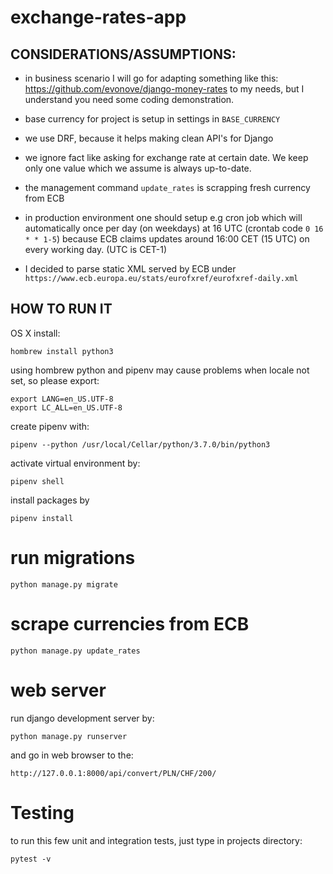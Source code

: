 # exchange-rates-app

CONSIDERATIONS/ASSUMPTIONS:
-------------------------------

- in business scenario I will go for adapting something like 
this: https://github.com/evonove/django-money-rates to my needs, but 
I understand you need some coding demonstration.

- base currency for project is setup in settings in `BASE_CURRENCY`

- we use DRF, because it helps making clean API's for Django

- we ignore fact like asking for exchange rate at certain date. 
We keep only one value which we assume is always up-to-date.

- the management command `update_rates` is scrapping fresh currency from ECB

- in production environment one should setup e.g cron job which will 
automatically once per day (on weekdays) at 16 UTC (crontab code `0 16 * * 1-5`) because ECB
 claims updates around 16:00 CET (15 UTC) on every working day. (UTC is CET-1)
 
- I decided to parse static XML served by ECB under 
`https://www.ecb.europa.eu/stats/eurofxref/eurofxref-daily.xml`


HOW TO RUN IT
--------------

OS X install:

    hombrew install python3

using hombrew python and pipenv may cause problems when locale not set, so please export:

    export LANG=en_US.UTF-8
    export LC_ALL=en_US.UTF-8

create pipenv with:

    pipenv --python /usr/local/Cellar/python/3.7.0/bin/python3

activate virtual environment by:

    pipenv shell

install packages by

    pipenv install

run migrations
==============

    python manage.py migrate


scrape currencies from ECB
==========================

    python manage.py update_rates

web server
==========

run django development server by:

    python manage.py runserver

and go in web browser to the:

    http://127.0.0.1:8000/api/convert/PLN/CHF/200/


Testing
=======

to run this few unit and integration tests, just type in projects directory:

    pytest -v